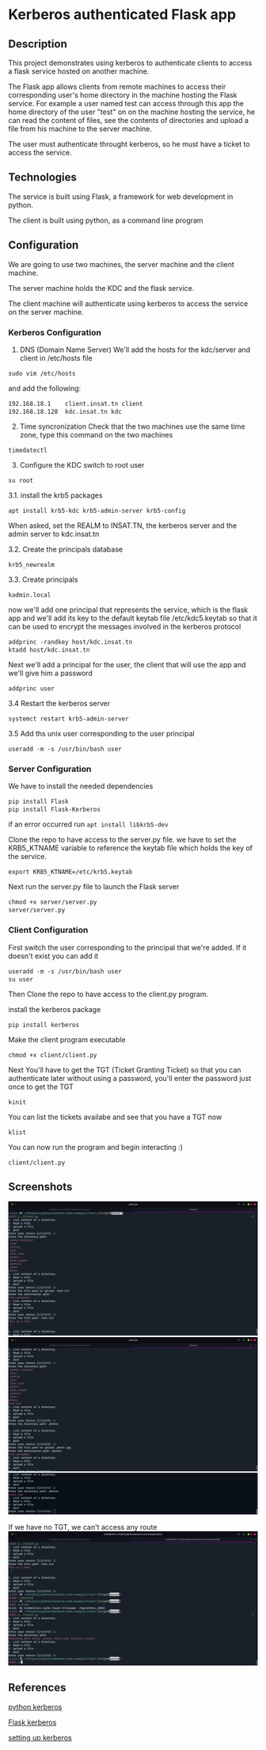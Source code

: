# Kerberos authenticated Flask app

## Description

This project demonstrates using kerberos to authenticate clients to access a flask
service hosted on another machine.

The Flask app allows clients from remote machines to access their corresponding
user's home directory in the machine hosting the Flask service.
For example a user named test can access through this app the home directory of the user "test" on on the  machine hosting the service, he can read the content of files, see the contents of directories and upload a file from his machine to the server machine.

The user must authenticate throught kerberos, so he must have a ticket to access the service.

## Technologies

The service is built using Flask, a framework for web development in python.

The client is built using python, as a command line program

## Configuration

We are going to use two machines, the server machine and the client machine.

The server machine holds the KDC and the flask service.

The client machine will authenticate using kerberos to access the service on the server machine.

### Kerberos Configuration

1. DNS (Domain Name Server)
   We'll add the hosts for the kdc/server and client in /etc/hosts file

```
sudo vim /etc/hosts
```

and add the following:

```
192.168.18.1	client.insat.tn client
192.168.18.128	kdc.insat.tn kdc
```

2. Time syncronization
   Check that the two machines use the same time zone, type this command on the two machines

```
timedatectl
```

3. Configure the KDC
   switch to root user

```
su root
```

3.1. install the krb5 packages

```
apt install krb5-kdc krb5-admin-server krb5-config
```

When asked, set the REALM to INSAT.TN, the kerberos server and the admin server to kdc.insat.tn

3.2. Create the principals database

```
krb5_newrealm
```

3.3. Create principals

```
kadmin.local
```

now we'll add one principal that represents the service, which is the flask app
and we'll add its key to the default keytab file /etc/kdc5.keytab so that it can be used to encrypt the messages involved in the kerberos protocol

```
addprinc -randkey host/kdc.insat.tn
ktadd host/kdc.insat.tn
```

Next we'll add a principal for the user, the client that will use the app and we'll give him a password

```
addprinc user
```

3.4 Restart the kerberos server

```
systemct restart krb5-admin-server
```

3.5 Add ths unix user corresponding to the user principal

```
useradd -m -s /usr/bin/bash user
```

### Server Configuration

We have to install the needed dependencies

```
pip install Flask
pip install Flask-Kerberos
```

if an error occurred run `apt install libkrb5-dev`

Clone the repo to have access to the server.py file.
we have to set the KRB5_KTNAME variable to reference the keytab file which holds the key of the service.

```
export KRB5_KTNAME=/etc/krb5.keytab
```

Next run the server.py file to launch the Flask server

```
chmod +x server/server.py
server/server.py
```

### Client Configuration

First switch the user corresponding to the principal that we're added.
If it doesn't exist you can add it

```
useradd -m -s /usr/bin/bash user
su user
```

Then Clone the repo to have access to the client.py program.

install the kerberos package

```
pip install kerberos
```

Make the client program executable

```
chmod +x client/client.py
```

Next You'll have to get the TGT (Ticket Granting Ticket) so that you can authenticate later without using a password, you'll enter the password just once to get the TGT

```
kinit
```

You can list the tickets availabe and see that you have a TGT now

```
klist
```

You can now run the program and begin interacting :)

```
client/client.py
```

## Screenshots

![1](screenshots/1.png)
![2](screenshots/2.png)
![3](screenshots/3.png)

If we have no TGT, we can't access any route
![4](screenshots/4.png)

## References

[python kerberos](http://python-notes.curiousefficiency.org/en/latest/python_kerberos.html)

[Flask kerberos](https://flask-kerberos.readthedocs.io/en/latest/)

[setting up kerberos](https://blog.magnatox.com/posts/setting_up_kerberos_ssh_on_linux/)
